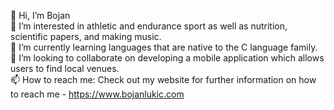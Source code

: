 👋 Hi, I’m Bojan</br>
👀 I’m interested in athletic and endurance sport as well as nutrition, scientific papers, and making music.</br>
🌱 I’m currently learning languages that are native to the C language family.</br>
💞️ I’m looking to collaborate on developing a mobile application which allows users to find local venues.</br>
📫 How to reach me: Check out my website for further information on how to reach me - https://www.bojanlukic.com</br>

<!---
Bojan-Lukic/Bojan-Lukic is a ✨ special ✨ repository because its `README.md` (this file) appears on your GitHub profile.
You can click the Preview link to take a look at your changes.
--->
